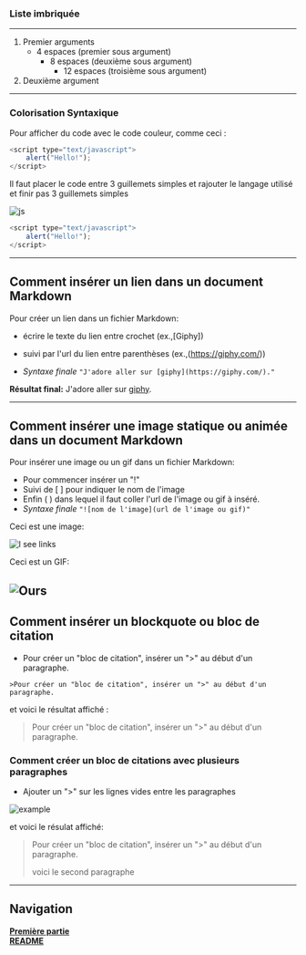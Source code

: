 
### Liste imbriquée <a id="LISTE"></a>
---
1. Premier arguments
    * 4 espaces (premier sous argument)
        - 8 espaces (deuxième sous argument)
            + 12 espaces (troisième sous argument)
2. Deuxième argument
---
### Colorisation Syntaxique

Pour afficher du code avec le code couleur, comme ceci :

``` javascript
<script type="text/javascript">
    alert("Hello!");
</script>
```

Il faut placer le code entre 3 guillemets simples et rajouter le langage utilisé et finir pas 3 guillemets simples

![js](https://i.imgur.com/m6VlWgK.png)

``` javascript
<script type="text/javascript">
    alert("Hello!");
</script>
```
***


## Comment insérer un lien dans un document Markdown


Pour créer un lien dans un fichier Markdown:
- écrire le texte du lien entre crochet (ex.,[Giphy])
- suivi par l'url du lien entre parenthèses (ex.,(https://giphy.com/))

- *Syntaxe finale*
 ```"J'adore aller sur [giphy](https://giphy.com/)."```

 **Résultat final:** J'adore aller sur [giphy](https://giphy.com/).

---
## Comment insérer une image statique ou animée dans un document Markdown


Pour insérer une image ou un gif dans un fichier Markdown:


- Pour commencer insérer un "!"
- Suivi de [ ] pour indiquer le nom de l'image
- Enfin ( ) dans lequel il faut coller l'url de l'image ou gif à inséré.
- *Syntaxe finale*
```"![nom de l'image](url de l'image ou gif)"```


Ceci est une image:

![I see links](https://authority.builders/blog/wp-content/uploads/2019/10/i-see-links-everywhere-meme-1024x866.jpg)

Ceci est un GIF:


![Ours](https://media.giphy.com/media/lPX7Ut3uGdRjfeY5gu/giphy.gif)
---
## Comment insérer un blockquote ou bloc de citation

- Pour créer un "bloc de citation", insérer un ">" au début d'un paragraphe.

```>Pour créer un "bloc de citation", insérer un ">" au début d'un paragraphe.```

et voici le résultat affiché :

>Pour créer un "bloc de citation", insérer un ">" au début d'un paragraphe.

### Comment créer un bloc de citations avec plusieurs paragraphes

- Ajouter un ">" sur les lignes vides entre les paragraphes

![example](https://i.imgur.com/y53A6gQ.png)

et voici le résulat affiché:

>Pour créer un "bloc de citation", insérer un ">" au début d'un paragraphe.
>
>voici le second paragraphe

---
## Navigation


[**Première partie**](./Markdown1.md)  
[**README**](./README.md)
